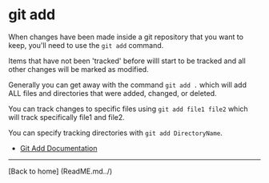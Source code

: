 # git add

When changes have been made inside a git repository that you want to keep, you'll need to use  the `git add` command.

Items that have not been 'tracked'  before willl start to be tracked and all other changes will be marked as modified.

Generally you can get away with the command `git add .` which will add ALL files and directories that were added, changed, or deleted. 

You can track changes to specific files using `git add file1 file2` which will track specifically file1 and file2. 

You can specify tracking directories with `git add DirectoryName`. 

- [Git Add Documentation](https://git-scm.com/docs/git-add)

---

[Back to home] (ReadME.md../)
